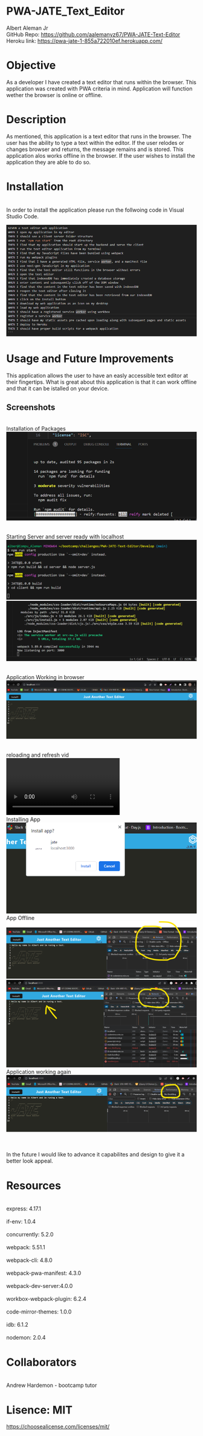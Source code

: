 # PWA-JATE_Text_Editor
Albert Aleman Jr
<br>GitHub Repo: https://github.com/aalemanyz67/PWA-JATE-Text-Editor</br>
Heroku link: https://pwa-jate-1-855a722010ef.herokuapp.com/

# Objective
As a developer I have created a text editor that runs within the browser. This application was created with PWA criteria in mind. Application will function wether the browser is online or offline.

# Description
As mentioned, this application is a text editor that runs in the browser. The user has the ability to type a text within the editor. If the user relodes or changes browser and returns, the message remains and is stored. This application alos works offline in the browser. If the user wishes to install the application they are able to do so.

# Installation

<br>In order to install the application please run the follwoing code in Visual Studio Code.</br>

![Alt text](images/installation.png)


# Usage and Future Improvements
This application allows the user to have an easly accessible text editor at their fingertips. What is great about this application is that it can work offline and that it can be istalled on your device.

## Screenshots
<br>Installation of Packages</br>
![Alt text](<images/download packages.png>)

<br>Starting Server and server ready with localhost</br>
![Alt text](<images/start server.png>)
![Alt text](<images/server ready.png>)

<br>Application Working in browser</br>
![Alt text](<images/jate tex editor.png>)

<br>reloading and refresh vid</br>
<video src="images/refresh%20and%20reload.mp4" controls title="Title"></video>
<br>Installing App</br>
![Alt text](<images/app installation.png>)
<br>App Offline</br>
![Alt text](<images/network offline.png>)
![Alt text](<images/offline message.png>)
<br>Application working again</br>
![Alt text](<images/functional application.png>)

<br></br>
In the future I would like to advance it capabilites and design to give it a better look appeal.

# Resources
<br>express: 4.17.1</br>
<br>if-env: 1.0.4</br>
<br>concurrently: 5.2.0</br>
<br>webpack: 5.51.1</br>
<br>webpack-cli: 4.8.0</br>
<br>webpack-pwa-manifest: 4.3.0</br>
<br>webpack-dev-server:4.0.0</br>
<br>workbox-webpack-plugin: 6.2.4</br>
<br>code-mirror-themes: 1.0.0</br>
<br>idb: 6.1.2</br>
<br>nodemon: 2.0.4</br>

# Collaborators
<br>Andrew Hardemon -  bootcamp tutor</br>


# Lisence: MIT
https://choosealicense.com/licenses/mit/
